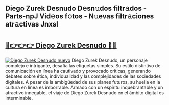## Diego Zurek Desnudo D𝚎sn𝚞dos filtr𝚊dos - Parts-npJ Vid𝚎os f𝚘tos - N𝚞evas filtr𝚊ciones atr𝚊ctivas Jnxsl

# <h2><a href="http://mb5jes3.tromn.icu/?c=Diego+Zurek+Desnudo">🔗👉👉👉 Diego Zurek Desnudo 🔗🔗</a></h2>

[![Diego Zurek Desnudo nuevo](https://i.imgur.com/pEAQMta.gif)](http://mb5jes3.tromn.icu/?c=Diego+Zurek+Desnudo)
Diego Zurek Desnudo, un personaje complejo e intrigante, desafía las etiquetas simples. Su estilo distintivo de comunicación en línea ha cautivado y provocado críticas, generando debates sobre ética, individualidad y las complejidades de las sociedades digitales. A pesar de la ambigüedad de sus planes futuros, su huella en la cultura en línea es imborrable. Armado con un espíritu inquebrantable y un atractivo innegable, el viaje de Diego Zurek Desnudo en el ámbito digital es interminable.
